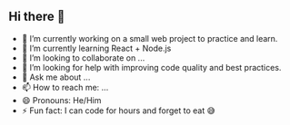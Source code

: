 ## Hi there 👋

- 🔭 I’m currently working on a small web project to practice and learn.
- 🌱 I’m currently learning React + Node.js
- 👯 I’m looking to collaborate on ...
- 🤔 I’m looking for help with improving code quality and best practices.
- 💬 Ask me about ...
- 📫 How to reach me: ...
- 😄 Pronouns: He/Him
- ⚡ Fun fact: I can code for hours and forget to eat 😅
